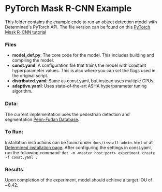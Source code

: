 # PyTorch Mask R-CNN Example

This folder contains the example code to run an object detection model with Determined's PyTorch API.
The file version can be found on this [PyTorch Mask R-CNN tutorial](https://pytorch.org/tutorials/intermediate/torchvision_tutorial.html)

### Files
* **model_def.py**: The core code for the model. This includes building and compiling the model.
* **const.yaml**: A configuration file that trains the model with constant hyperparameter values. This is also where you can set the flags used in the original script.
* **distributed.yaml**: Same as const.yaml, but instead uses multiple GPUs.
* **adaptive.yaml**: Uses state-of-the-art ASHA hyperparameter tuning algorithm.

### Data:
The current implementation uses the pedestrian detection and segmentation [Penn-Fudan Database](https://www.cis.upenn.edu/~jshi/ped_html/).

### To Run:
Installation instructions can be found under `docs/install-admin.html` or at [Determined installation page](https://docs.determined.ai/latest/index.html). 
After configuring the settings in  const.yaml, run the following command: `det -m <master host:port> experiment create -f const.yaml . `

### Results:
Upon completion of the experiment, model should achieve a target IOU of ~0.42.

